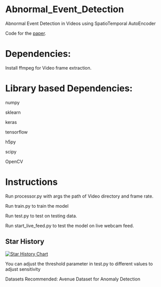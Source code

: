 # Abnormal_Event_Detection
Abnormal Event Detection in Videos using SpatioTemporal AutoEncoder


Code for the [paper](https://arxiv.org/abs/1701.01546).


# Dependencies:


Install ffmpeg for Video frame extraction.


# Library based Dependencies:

numpy

sklearn

keras

tensorflow

h5py

scipy

OpenCV


# Instructions

Run processor.py with args the path of Video directory and frame rate.


Run train.py to train the model


Run test.py to test on testing data.

Run start_live_feed.py to test the model on live webcam feed.

## Star History

[![Star History Chart](https://api.star-history.com/svg?repos=harshtikuu/Abnormal_Event_Detection&type=Date)](https://star-history.com/#harshtikuu/Abnormal_Event_Detection&Date)


You can adjust the threshold parameter in test.py to different values to adjust sensitivity

Datasets Recommended: Avenue Dataset for Anomaly Detection
